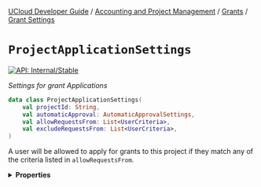 [UCloud Developer Guide](/docs/developer-guide/README.md) / [Accounting and Project Management](/docs/developer-guide/accounting-and-projects/README.md) / [Grants](/docs/developer-guide/accounting-and-projects/grants/README.md) / [Grant Settings](/docs/developer-guide/accounting-and-projects/grants/grant-settings.md)

# `ProjectApplicationSettings`


[![API: Internal/Stable](https://img.shields.io/static/v1?label=API&message=Internal/Stable&color=red&style=flat-square)](/docs/developer-guide/core/api-conventions.md)


_Settings for grant Applications_

```kotlin
data class ProjectApplicationSettings(
    val projectId: String,
    val automaticApproval: AutomaticApprovalSettings,
    val allowRequestsFrom: List<UserCriteria>,
    val excludeRequestsFrom: List<UserCriteria>,
)
```
A user will be allowed to apply for grants to this project if they match any of the criteria listed in
`allowRequestsFrom`.

<details>
<summary>
<b>Properties</b>
</summary>

<details>
<summary>
<code>projectId</code>: <code><code><a href='https://kotlinlang.org/api/latest/jvm/stdlib/kotlin/-string/'>String</a></code></code>
</summary>





</details>

<details>
<summary>
<code>automaticApproval</code>: <code><code><a href='#automaticapprovalsettings'>AutomaticApprovalSettings</a></code></code>
</summary>





</details>

<details>
<summary>
<code>allowRequestsFrom</code>: <code><code><a href='https://kotlinlang.org/api/latest/jvm/stdlib/kotlin.collections/-list/'>List</a>&lt;<a href='/docs/reference/dk.sdu.cloud.accounting.api.projects.UserCriteria.md'>UserCriteria</a>&gt;</code></code>
</summary>





</details>

<details>
<summary>
<code>excludeRequestsFrom</code>: <code><code><a href='https://kotlinlang.org/api/latest/jvm/stdlib/kotlin.collections/-list/'>List</a>&lt;<a href='/docs/reference/dk.sdu.cloud.accounting.api.projects.UserCriteria.md'>UserCriteria</a>&gt;</code></code>
</summary>





</details>



</details>


